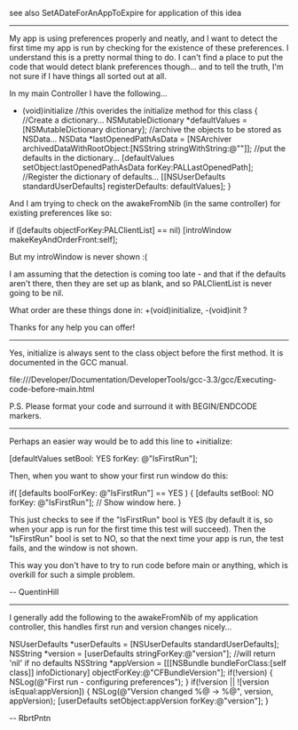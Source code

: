 see also SetADateForAnAppToExpire for application of this idea

----

My app is using preferences properly and neatly, and I want to detect the first time my app is run by checking for the existence of these preferences. I understand this is a pretty normal thing to do. I can't find a place to put the code that would detect blank preferences though... and to tell the truth, I'm not sure if I have things all sorted out at all.

In my main Controller I have the following...
    
+ (void)initialize //this overides the initialize method for this class
{
   //Create a dictionary...
      NSMutableDictionary *defaultValues = [NSMutableDictionary dictionary];
   //archive the objects to be stored as NSData...
      NSData *lastOpenedPathAsData = [NSArchiver archivedDataWithRootObject:[NSString stringWithString:@""]];
   //put the defaults in the dictionary...
      [defaultValues setObject:lastOpenedPathAsData forKey:PALLastOpenedPath];
   //Register the dictionary of defaults...
      [[NSUserDefaults standardUserDefaults] registerDefaults: defaultValues];
}

And I am trying to check on the awakeFromNib (in the same controller) for existing preferences like so:
    
if ([defaults objectForKey:PALClientList] == nil) 
   [introWindow makeKeyAndOrderFront:self];

But my introWindow is never shown :(

I am assuming that the detection is coming too late - and that if the defaults aren't there, then they are set up as blank, and so PALClientList is never going to be nil.

What order are these things done in:     +(void)initialize,     -(void)init ?

Thanks for any help you can offer!

----

Yes,     initialize is always sent to the class object before the first method. It is documented in the GCC manual.

file:///Developer/Documentation/DeveloperTools/gcc-3.3/gcc/Executing-code-before-main.html

P.S. Please format your code and surround it with BEGIN/ENDCODE markers.

----

Perhaps an easier way would be to add this line to +initialize:

    
[defaultValues setBool: YES forKey: @"IsFirstRun"];


Then, when you want to show your first run window do this:

    
if( [defaults boolForKey: @"IsFirstRun"] == YES ) {
  [defaults setBool: NO forKey: @"IsFirstRun"];
  // Show window here.
}


This just checks to see if the "IsFirstRun" bool is YES (by default it is, so when your app is run for the first time this test will succeed). Then the "IsFirstRun" bool is set to NO, so that the next time your app is run, the test fails, and the window is not shown.

This way you don't have to try to run code before main or anything, which is overkill for such a simple problem.

-- QuentinHill


----
I generally add the following to the awakeFromNib of my application controller, this handles first run and version changes nicely...
    
NSUserDefaults *userDefaults = [NSUserDefaults standardUserDefaults];
NSString *version = [userDefaults stringForKey:@"version"]; //will return 'nil' if no defaults
NSString *appVersion = [[[NSBundle bundleForClass:[self class]] infoDictionary] objectForKey:@"CFBundleVersion"];
if(!version) {
	NSLog(@"First run - configuring preferences");
}
if(!version || ![version isEqual:appVersion]) {
	NSLog(@"Version changed %@ -> %@", version, appVersion);
	[userDefaults setObject:appVersion forKey:@"version"];
}

-- RbrtPntn
